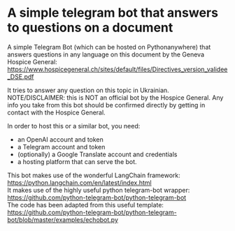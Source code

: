 # A simple telegram bot that answers to questions on a document 

A simple Telegram Bot (which can be hosted on Pythonanywhere) that answers questions in any language on this document by the Geneva Hospice General: 
https://www.hospicegeneral.ch/sites/default/files/Directives_version_validee_DSE.pdf

It tries to answer any question on this topic in Ukrainian. 
NOTE/DISCLAIMER: this is NOT an official bot by the Hospice General. Any info you take from this bot should be confirmed directly by getting in contact with the Hospice General. 

In order to host this or a similar bot, you need:
- an OpenAI account and token
- a Telegram account and token
- (optionally) a Google Translate account and credentials
- a hosting platform that can serve the bot.

This bot makes use of the wonderful LangChain framework: https://python.langchain.com/en/latest/index.html   
It makes use of the highly useful python telegram-bot wrapper: https://github.com/python-telegram-bot/python-telegram-bot   
The code has been adapted from this useful template: https://github.com/python-telegram-bot/python-telegram-bot/blob/master/examples/echobot.py







